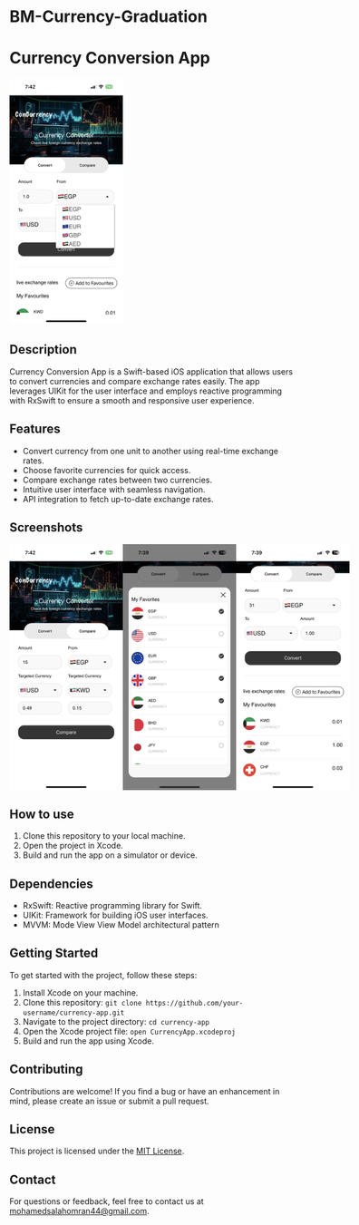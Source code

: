 # BM-Currency-Graduation
# Currency Conversion App


<img src="/ScreenShots/1.PNG" alt="Screenshot 1" width="200">

## Description

Currency Conversion App is a Swift-based iOS application that allows users to convert currencies and compare exchange rates easily. The app leverages UIKit for the user interface and employs reactive programming with RxSwift to ensure a smooth and responsive user experience.

## Features
- Convert currency from one unit to another using real-time exchange rates.
- Choose favorite currencies for quick access.
- Compare exchange rates between two currencies.
- Intuitive user interface with seamless navigation.
- API integration to fetch up-to-date exchange rates.

## Screenshots
<div style="display: flex;">
<img src="/ScreenShots/2.PNG" alt="Screenshot 1" width="200">
<img src="/ScreenShots/3.PNG" alt="Screenshot 1" width="200">
<img src="/ScreenShots/4.PNG" alt="Screenshot 1" width="200">
</div>

## How to use
1. Clone this repository to your local machine.
2. Open the project in Xcode.
3. Build and run the app on a simulator or device.

## Dependencies

- RxSwift: Reactive programming library for Swift.
- UIKit: Framework for building iOS user interfaces.
- MVVM: Mode View View Model architectural pattern

## Getting Started

To get started with the project, follow these steps:

1. Install Xcode on your machine.
2. Clone this repository: `git clone https://github.com/your-username/currency-app.git`
3. Navigate to the project directory: `cd currency-app`
4. Open the Xcode project file: `open CurrencyApp.xcodeproj`
5. Build and run the app using Xcode.

## Contributing

Contributions are welcome! If you find a bug or have an enhancement in mind, please create an issue or submit a pull request.

## License

This project is licensed under the [MIT License](LICENSE).

## Contact

For questions or feedback, feel free to contact us at [mohamedsalahomran44@gmail.com](mailto:mohamedsalahomran44@gmail.com).

